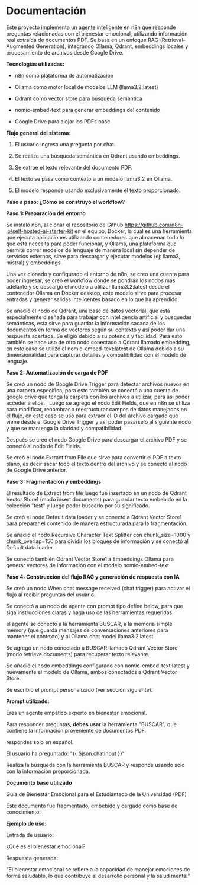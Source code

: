 # Documentación
Este proyecto implementa un agente inteligente en n8n que responde preguntas relacionadas con el bienestar emocional, utilizando información real extraída de documentos PDF. 
Se basa en un enfoque RAG (Retrieval-Augmented Generation), integrando Ollama, Qdrant, embeddings locales y procesamiento de archivos desde Google Drive.




**Tecnologías utilizadas:**

- n8n como plataforma de automatización

- Ollama como motor local de modelos LLM (llama3.2:latest)

- Qdrant como vector store para búsqueda semántica

- nomic-embed-text para generar embeddings del contenido

- Google Drive para alojar los PDFs base

**Flujo general del sistema:**

1. El usuario ingresa una pregunta por chat.

2. Se realiza una búsqueda semántica en Qdrant usando embeddings.

3. Se extrae el texto relevante del documento PDF.

4. El texto se pasa como contexto a un modelo llama3.2 en Ollama.

5. El modelo responde usando exclusivamente el texto proporcionado.


**Paso a paso: ¿Cómo se construyó el workflow?**

**Paso 1: Preparación del entorno**

Se instaló n8n, al clonar el repositorio de Github https://github.com/n8n-io/self-hosted-ai-starter-kit en el equipo, Docker, la cual es una herramienta que ejecuta aplicaciones utilizando contenedores que almacenan todo lo que esta necesita para poder funcionar, y Ollama, una plataforma que permite correr modelos de lenguaje de manera local sin depender de servicios externos, sirve para descargar y ejecutar modelos (ej: llama3, mistral) y embeddings.

Una vez clonado y configurado el entorno de n8n, se creo una cuenta para poder ingresar, se creó el workflow donde se pondrán los nodos más adelante y se descargó el modelo a utilizar llama3.2:latest desde el contenedor Ollama en Docker desktop, este modelo sirve para procesar entradas y generar salidas inteligentes basado en lo que ha aprendido.

Se añadió el nodo de Qdrant, una base de datos vectorial, que está especialmente diseñada para trabajar con inteligencia artificial y busquedas semánticas, esta sirve para guardar la información sacada de los documentos en forma de vectores según su contexto y así poder dar una respuesta acertada. Se eligió debido a su potencia y facilidad. Para esto también se hace uso de otro nodo conectado a Qdrant llamado embedding, en este caso se utilizó el nomic-embed-text:latest de Ollama debido a su dimensionalidad para capturar detalles y compatibilidad con el modelo de lenguaje.

**Paso 2: Automatización de carga de PDF**

Se creó  un nodo de Google Drive Trigger para detectar archivos nuevos en una carpeta específica, para esto también se conectó a una cuenta de google drive que tenga la carpeta con los archivos a utilizar, para así poder acceder a ellos.
.
Luego se agregó el nodo Edit Fields, que en n8n se utiliza para modificar, renombrar o reestructurar campos de datos manejados en el flujo, en este caso se usó para extraer el ID del archivo cargado que viene desde el Google Drive Trigger y así poder pasarselo al siguiente nodo y que se mantenga la claridad y compatibilidad.

Después se creo el nodo Google Drive para descargar el archivo PDF y se conectó al nodo de Edit Fields.

Se creó el nodo Extract from File que sirve para convertir el PDF a texto plano, es decir sacar todo el texto dentro del archivo y se conectó al nodo de Google Drive anterior.

**Paso 3: Fragmentación y embeddings**


El resultado  de Extract from file luego fue insertado en un nodo de Qdrant Vector Store1 (modo insert documents) para guardar texto embebido en la colección "test" y luego poder buscarlo por su significado.

Se creó el nodo Default data loader y se conectó a Qdrant Vector Store1 para preparar el contenido de manera estructurada para la fragmentación.

Se añadió el nodo Recursive Character Text Splitter con chunk_size=1000 y chunk_overlap=150 para dividir los bloques de información y se conectó al Default data loader.

Se conectó también Qdrant Vector Store1 a Embeddings Ollama para generar vectores de información con el modelo nomic-embed-text.


**Paso 4: Construcción del flujo RAG y generación de respuesta con IA**

Se creó un nodo When chat message received (chat trigger) para activar el flujo al recibir preguntas del usuario.

Se conectó a un nodo de agente con prompt tipo define below, para que siga instrucciones claras y haga uso de las herramientas requeridas.

el agente se conectó a la herramienta BUSCAR, a la memoria simple memory (que guarda mensajes de conversaciones anteriores para mantener el contexto) y al Ollama chat model llama3.2:latest.

Se agregó un nodo conectado a BUSCAR llamado Qdrant Vector Store (modo retrieve documents) para recuperar texto relevante.

Se añadió el nodo embeddings configurado con nomic-embed-text:latest y nuevamente el modelo de Ollama, ambos conectados a Qdrant Vector Store.

Se escribió el prompt personalizado (ver sección siguiente).






**Prompt utilizado:**

Eres un agente empático experto en bienestar emocional.

Para responder preguntas, **debes usar** la herramienta "BUSCAR", que contiene la información proveniente de documentos PDF.

respondes solo en español.

El usuario ha preguntado: "{{ $json.chatInput }}"

Realiza la búsqueda con la herramienta BUSCAR y responde usando solo con la información proporcionada.






**Documento base utilizado**

Guía de Bienestar Emocional para el Estudiantado de la Universidad (PDF)

Este documento fue fragmentado, embebido y cargado como base de conocimiento.






**Ejemplo de uso:**

Entrada de usuario:

¿Qué es el bienestar emocional?

Respuesta generada:

"El bienestar emocional se refiere a la capacidad de manejar emociones de forma saludable, lo que contribuye al desarrollo personal y la salud mental"



